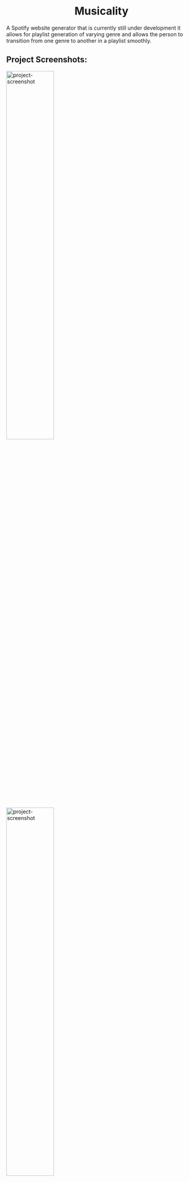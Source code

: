 <h1 align="center" id="title">Musicality</h1>

<p id="description">A Spotify website generator that is currently still under development it allows for playlist generation of varying genre and allows the person to transition from one genre to another in a playlist smoothly.</p>

<h2>Project Screenshots:</h2>

<img src="https://i.imgur.com/0vFJDFW.png" alt="project-screenshot" width="50%" height="50%/">

<img src="https://i.imgur.com/3Hm35UO.png" alt="project-screenshot" width="50%" height="50%/">

  
  
<h2>💻 Built with</h2>

Technologies used in the project:

*   Next.js
*   JavaScript
*   HTML
*   CSS
*   NextAuth.js
*   Spotify API

<h2>💖Like my work?</h2>

Feel free to contact me at kelvin.dhoman@gmail.com

